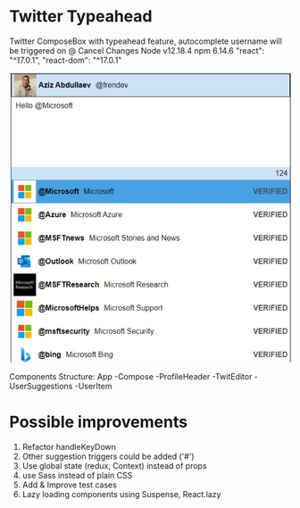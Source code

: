 # Twitter Typeahead
Twitter ComposeBox with typeahead feature, autocomplete username will be triggered on @
Cancel Changes
Node v12.18.4
npm 6.14.6
"react": "^17.0.1",
"react-dom": "^17.0.1"

![alt text](https://github.com/abdullaev-aziz/typeahead-twitter/blob/main/pics/typeahead.jpg "Title")


Components Structure:
App 
  -Compose
        -ProfileHeader
        -TwitEditor
            -UserSuggestions
                -UserItem
            

# Possible improvements
1. Refactor handleKeyDown
2. Other suggestion triggers could be added ('#')
3. Use global state (redux, Context) instead of props
4. use Sass instead of plain CSS
5. Add & Improve test cases
6. Lazy loading components using Suspense, React.lazy
